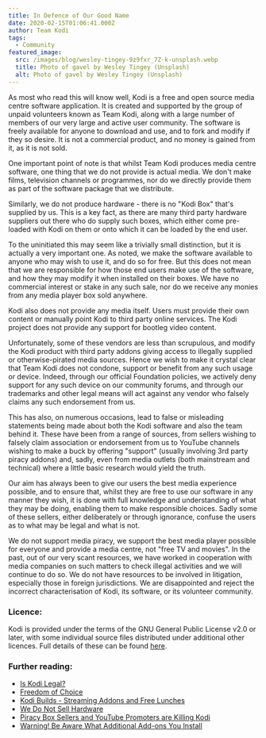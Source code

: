 ```yaml
---
title: In Defence of Our Good Name
date: 2020-02-15T01:06:41.000Z
author: Team Kodi
tags:
  - Community
featured_image:
  src: /images/blog/wesley-tingey-9z9fxr_7Z-k-unsplash.webp
  title: Photo of gavel by Wesley Tingey (Unsplash)
  alt: Photo of gavel by Wesley Tingey (Unsplash)
---
```

As most who read this will know well, Kodi is a free and open source media centre software application. It is created and supported by the group of unpaid volunteers known as Team Kodi, along with a large number of members of our very large and active user community. The software is freely available for anyone to download and use, and to fork and modify if they so desire. It is not a commercial product, and no money is gained from it, as it is not sold.

One important point of note is that whilst Team Kodi produces media centre software, one thing that we do not provide is actual media. We don't make films, television channels or programmes, nor do we directly provide them as part of the software package that we distribute.

Similarly, we do not produce hardware - there is no "Kodi Box" that's supplied by us. This is a key fact, as there are many third party hardware suppliers out there who do supply such boxes, which either come pre-loaded with Kodi on them or onto which it can be loaded by the end user.

To the uninitiated this may seem like a trivially small distinction, but it is actually a very important one. As noted, we make the software available to anyone who may wish to use it, and do so for free. But this does not mean that we are responsible for how those end users make use of the software, and how they may modify it when installed on their boxes. We have no commercial interest or stake in any such sale, nor do we receive any monies from any media player box sold anywhere.

Kodi also does not provide any media itself. Users must provide their own content or manually point Kodi to third party online services. The Kodi project does not provide any support for bootleg video content.

Unfortunately, some of these vendors are less than scrupulous, and modify the Kodi product with third party addons giving access to illegally supplied or otherwise-pirated media sources. Hence we wish to make it crystal clear that Team Kodi does not condone, support or benefit from any such usage or device. Indeed, through our official Foundation policies, we actively deny support for any such device on our community forums, and through our trademarks and other legal means will act against any vendor who falsely claims any such endorsement from us.

This has also, on numerous occasions, lead to false or misleading statements being made about both the Kodi software and also the team behind it. These have been from a range of sources, from sellers wishing to falsely claim association or endorsement from us to YouTube channels wishing to make a buck by offering "support" (usually involving 3rd party piracy addons) and, sadly, even from media outlets (both mainstream and technical) where a little basic research would yield the truth.

Our aim has always been to give our users the best media experience possible, and to ensure that, whilst they are free to use our software in any manner they wish, it is done with full knowledge and understanding of what they may be doing, enabling them to make responsible choices. Sadly some of these sellers, either deliberately or through ignorance, confuse the users as to what may be legal and what is not.

We do not support media piracy, we support the best media player possible for everyone and provide a media centre, not "free TV and movies". In the past, out of our very scant resources, we have worked in cooperation with media companies on such matters to check illegal activities and we will continue to do so. We do not have resources to be involved in litigation, especially those in foreign jurisdictions. We are disappointed and reject the incorrect characterisation of Kodi, its software, or its volunteer community.

### Licence:

Kodi is provided under the terms of the GNU General Public License v2.0 or later, with some individual source files distributed under additional other licences. Full details of these can be found [here](https://github.com/xbmc/xbmc/tree/master/LICENSES).

### Further reading:

- [Is Kodi Legal?](https://kodi.tv/article/is-kodi-legal)
- [Freedom of Choice](https://kodi.tv/article/freedom-of-choice)
- [Kodi Builds - Streaming Addons and Free Lunches](https://kodi.tv/article/kodi-builds-streaming-add-ons-and-free-lunches)
- [We Do Not Sell Hardware](https://kodi.tv/article/we-do-not-sell-hardware)
- [Piracy Box Sellers and YouTube Promoters are Killing Kodi](https://kodi.tv/article/piracy-box-sellers-and-youtube-promoters-are-killing-kodi)
- [Warning! Be Aware What Additional Add-ons You Install](https://kodi.tv/article/warning-be-aware-what-additional-add-ons-you-install)
